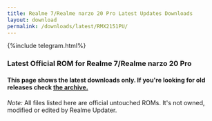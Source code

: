 ```yaml
---
title: Realme 7/Realme narzo 20 Pro Latest Updates Downloads
layout: download
permalink: /downloads/latest/RMX2151PU/
---
```

<script>
    $(document).ready(function () {
        loadLatest("RMX2151PU");
    });
</script>

{%include telegram.html%}

<div class="col-12 mx-auto">
    <h3 class="title bg-light p-2 rounded">Latest Official ROM for Realme 7/Realme narzo 20 Pro</h3>
    <h4>This page shows the latest downloads only. If you're looking for old releases check
        <a href="/downloads/archive/RMX2151PU/">the archive.</a></h4>
    <p><i>Note: </i>All files listed here are official untouched ROMs.
        It's not owned, modified or edited by Realme Updater.</p>
    <div id="downloads">
    </div>
</div>